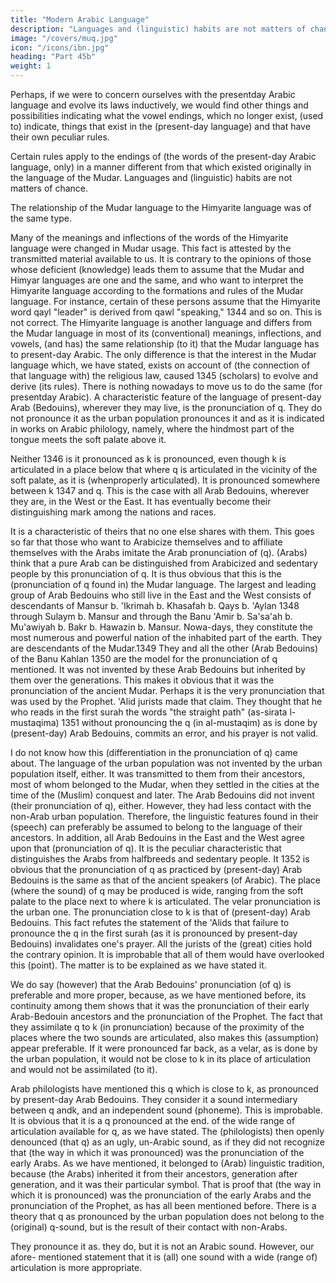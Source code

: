 ```yaml
---
title: "Modern Arabic Language"
description: "Languages and (linguistic) habits are not matters of chance"
image: "/covers/muq.jpg"
icon: "/icons/ibn.jpg"
heading: "Part 45b"
weight: 1
---
```



Perhaps, if we were to concern ourselves with the presentday Arabic
language and evolve its laws inductively, we would find other things and
possibilities indicating what the vowel endings, which no longer exist, (used to)
indicate, things that exist in the (present-day language) and that have their own
peculiar rules. <!-- 1343 --> 

Certain rules apply to the endings of (the words of the present-day Arabic language, only) in a manner different from that which existed originally in the language of the Mudar. Languages and (linguistic) habits are not matters of chance.

The relationship of the Mudar language to the Himyarite language was of the same type. 

Many of the meanings and inflections of the words of the Himyarite
language were changed in Mudar usage. This fact is attested by the transmitted
material available to us. It is contrary to the opinions of those whose deficient
(knowledge) leads them to assume that the Mudar and Himyar languages are one
and the same, and who want to interpret the Himyarite language according to the
formations and rules of the Mudar language. For instance, certain of these persons
assume that the Himyarite word qayl "leader" is derived from qawl "speaking," 1344
and so on. This is not correct. The Himyarite language is another language and
differs from the Mudar language in most of its (conventional) meanings, inflections,
and vowels, (and has) the same relationship (to it) that the Mudar language has to
present-day Arabic. The only difference is that the interest in the Mudar language
which, we have stated, exists on account of (the connection of that language with)
the religious law, caused 1345 (scholars) to evolve and derive (its rules). There is
nothing nowadays to move us to do the same (for presentday Arabic).
A characteristic feature of the language of present-day Arab (Bedouins),
wherever they may live, is the pronunciation of q. They do not pronounce it as the
urban population pronounces it and as it is indicated in works on Arabic philology,
namely, where the hindmost part of the tongue meets the soft palate above it.

Neither 1346 is it pronounced as k is pronounced, even though k is articulated in a place below that where q is articulated in the vicinity of the soft palate, as it is (whenproperly articulated). It is pronounced somewhere between k 1347 and q. This is the case with all Arab Bedouins, wherever they are, in the West or the East. It has eventually become their distinguishing mark among the nations and races. 

It is a characteristic of theirs that no one else shares with them. This goes so far that those
who want to Arabicize themselves and to affiliate themselves with the Arabs imitate
the Arab pronunciation of (q). (Arabs) think that a pure Arab can be distinguished
from Arabicized and sedentary people by this pronunciation of q. It is thus obvious
that this is the (pronunciation of q found in) the Mudar language. The largest and
leading group of Arab Bedouins who still live in the East and the West consists of
descendants of Mansur b. 'Ikrimah b. Khasafah b. Qays b. 'Aylan 1348 through
Sulaym b. Mansur and through the Banu 'Amir b. Sa'sa'ah b. Mu'awiyah b. Bakr b.
Hawazin b. Mansur. Nowa-days, they constitute the most numerous and powerful
nation of the inhabited part of the earth. They are descendants of the Mudar.1349
They and all the other (Arab Bedouins) of the Banu Kahlan 1350 are the model for
the pronunciation of q mentioned. It was not invented by these Arab Bedouins but
inherited by them over the generations. This makes it obvious that it was the
pronunciation of the ancient Mudar. Perhaps it is the very pronunciation that was
used by the Prophet. 'Alid jurists made that claim. They thought that he who reads in
the first surah the words "the straight path" (as-sirata l-mustaqima) 1351 without
pronouncing the q (in al-mustaqim) as is done by (present-day) Arab Bedouins,
commits an error, and his prayer is not valid.

I do not know how this (differentiation in the pronunciation of q) came
about. The language of the urban population was not invented by the urban
population itself, either. It was transmitted to them from their ancestors, most of
whom belonged to the Mudar, when they settled in the cities at the time of the
(Muslim) conquest and later. The Arab Bedouins did not invent (their pronunciation
of q), either. However, they had less contact with the non-Arab urban population.
Therefore, the linguistic features found in their (speech) can preferably be assumed
to belong to the language of their ancestors. In addition, all Arab Bedouins in the
East and the West agree upon that (pronunciation of q). It is the peculiar
characteristic that distinguishes the Arabs from halfbreeds and sedentary people.
It 1352 is obvious that the pronunciation of q as practiced by (present-day)
Arab Bedouins is the same as that of the ancient speakers (of Arabic). The place
(where the sound) of q may be produced is wide, ranging from the soft palate to the
place next to where k is articulated. The velar pronunciation is the urban one. The
pronunciation close to k is that of (present-day) Arab Bedouins.
This fact refutes the statement of the 'Alids that failure to pronounce the q in
the first surah (as it is pronounced by present-day Bedouins) invalidates one's
prayer. All the jurists of the (great) cities hold the contrary opinion. It is improbable
that all of them would have overlooked this (point). The matter is to be explained as
we have stated it.

We do say (however) that the Arab Bedouins' pronunciation (of q) is
preferable and more proper, because, as we have mentioned before, its continuity
among them shows that it was the pronunciation of their early Arab-Bedouin
ancestors and the pronunciation of the Prophet. The fact that they assimilate q to k
(in pronunciation) because of the proximity of the places where the two sounds are
articulated, also makes this (assumption) appear preferable. If it were pronounced far
back, as a velar, as is done by the urban population, it would not be close to k in its
place of articulation and would not be assimilated (to it).

Arab philologists have mentioned this q which is close to k, as pronounced
by present-day Arab Bedouins. They consider it a sound intermediary between q andk, and an independent sound (phoneme). This is improbable. It is obvious that it is a
q pronounced at the end. of the wide range of articulation available for q, as we have
stated. The (philologists) then openly denounced (that q) as an ugly, un-Arabic
sound, as if they did not recognize that (the way in which it was pronounced) was
the pronunciation of the early Arabs. As we have mentioned, it belonged to (Arab)
linguistic tradition, because (the Arabs) inherited it from their ancestors, generation
after generation, and it was their particular symbol. That is proof that (the way in
which it is pronounced) was the pronunciation of the early Arabs and the
pronunciation of the Prophet, as has all been mentioned before.
There is a theory that q as pronounced by the urban population does not
belong to the (original) q-sound, but is the result of their contact with non-Arabs.

They pronounce it as. they do, but it is not an Arabic sound. However, our afore- mentioned statement that it is (all) one sound with a wide (range of) articulation is
more appropriate.
